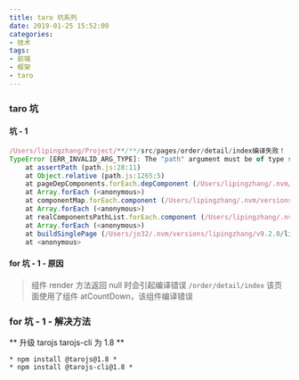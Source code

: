 ```yaml
---
title: taro 坑系列
date: 2019-01-25 15:52:09
categories:
- 技术
tags:
- 前端
- 框架
- taro
---
```

### taro 坑
#### 坑 - 1
```Javascript
/Users/lipingzhang/Project/**/**/src/pages/order/detail/index编译失败！
TypeError [ERR_INVALID_ARG_TYPE]: The "path" argument must be of type string
    at assertPath (path.js:28:11)
    at Object.relative (path.js:1265:5)
    at pageDepComponents.forEach.depComponent (/Users/lipingzhang/.nvm/versions/node/v9.2.0/lib/node_modules/@tarojs/cli/src/weapp.js:1326:64)
    at Array.forEach (<anonymous>)
    at componentMap.forEach.component (/Users/lipingzhang/.nvm/versions/node/v9.2.0/lib/node_modules/@tarojs/cli/src/weapp.js:1320:31)
    at Array.forEach (<anonymous>)
    at realComponentsPathList.forEach.component (/Users/lipingzhang/.nvm/versions/node/v9.2.0/lib/node_modules/@tarojs/cli/src/weapp.js:1319:24)
    at Array.forEach (<anonymous>)
    at buildSinglePage (/Users/jo32/.nvm/versions/lipingzhang/v9.2.0/lib/node_modules/@tarojs/cli/src/weapp.js:1316:30)
    at <anonymous>
```
<!-- more -->
#### for 坑 - 1 - 原因
> 组件 render 方法返回 null 时会引起编译错误
> `/order/detail/index` 该页面使用了组件 atCountDown，该组件编译错误
### for 坑 - 1 - 解决方法
** 升级 tarojs tarojs-cli 为 1.8 **
```
* npm install @tarojs@1.8 *
* npm install @tarojs-cli@1.8 *
```
